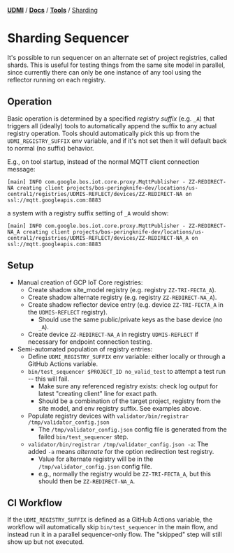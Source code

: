 [**UDMI**](../../) / [**Docs**](../) / [**Tools**](./) / [Sharding](#)

# Sharding Sequencer

It's possible to run sequencer on an alternate set of project registries, called shards. This is
useful for testing things from the same site model in parallel, since currently there can only
be one instance of any tool using the reflector running on each registry.

## Operation

Basic operation is determined by a specified _registry suffix_ (e.g. `_A`) that triggers all (ideally) tools
to automatically append the suffix to any actual registry operation. Tools should automatically pick this
up from the `UDMI_REGISTRY_SUFFIX` env variable, and if it's not set then it will default back to normal
(no suffix) behavior.

E.g., on tool startup, instead of the normal MQTT client connection message:

```
[main] INFO com.google.bos.iot.core.proxy.MqttPublisher - ZZ-REDIRECT-NA creating client projects/bos-peringknife-dev/locations/us-central1/registries/UDMIS-REFLECT/devices/ZZ-REDIRECT-NA on ssl://mqtt.googleapis.com:8883
```
a system with a registry suffix setting of `_A` would show:
```
[main] INFO com.google.bos.iot.core.proxy.MqttPublisher - ZZ-REDIRECT-NA_A creating client projects/bos-peringknife-dev/locations/us-central1/registries/UDMIS-REFLECT/devices/ZZ-REDIRECT-NA_A on ssl://mqtt.googleapis.com:8883
```

## Setup

- Manual creation of GCP IoT Core registries:
  - Create shadow site_model registry (e.g. registry `ZZ-TRI-FECTA_A`).
  - Create shadow alternate registry (e.g. registry `ZZ-REDIRECT-NA_A`).
  - Create shadow reflector device entry (e.g. device `ZZ-TRI-FECTA_A` in the `UDMIS-REFLECT` registry).
    - Should use the same public/private keys as the base device (no `_A`).
  - Create device `ZZ-REDIRECT-NA_A` in registry `UDMIS-REFLECT` if necessary for endpoint connection testing.
- Semi-automated population of registry entries:
  - Define `UDMI_REGISTRY_SUFFIX` env variable: either locally or through a GitHub Actions variable.
  - `bin/test_sequencer $PROJECT_ID no_valid_test` to attempt a test run -- this will fail.
    - Make sure any referenced registry exists: check log output for latest "creating client" line for exact path.
    - Should be a combination of the target project, registry from the site model, and env registry suffix. See examples above.
  - Populate registry devices with `validator/bin/registrar /tmp/validator_config.json`
    - The `/tmp/validator_config.json` config file is generated from the failed `bin/test_sequencer` step.
  - `validator/bin/registrar /tmp/validator_config.json -a`: The added `-a` means _alternate_ for the option redirection test registry.
    - Value for alternate registry will be in the `/tmp/validator_config.json` config file.
    - e.g., normally the registry would be `ZZ-TRI-FECTA_A`, but this should then be `ZZ-REDIRECT-NA_A`.

## CI Workflow

If the `UDMI_REGISTRY_SUFFIX` is defined as a GitHub Actions variable, the workflow will automatically skip `bin/test_sequencer` in the
main flow, and instead run it in a parallel sequencer-only flow. The "skipped" step will still show up but not executed.
